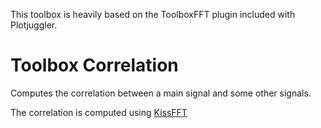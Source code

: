 This toolbox is heavily based on the ToolboxFFT plugin included with Plotjuggler.

# Toolbox Correlation

Computes the correlation between a main signal and some other signals.

The correlation is computed using [KissFFT](https://github.com/mborgerding/kissfft)